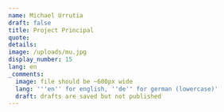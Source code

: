```yaml
---
name: Michael Urrutia
draft: false
title: Project Principal
quote:
details:
image: /uploads/mu.jpg
display_number: 15
lang: en
_comments:
  image: file should be ~600px wide
  lang: '''en'' for english, ''de'' for german (lowercase)'
  draft: drafts are saved but not published
---
```

